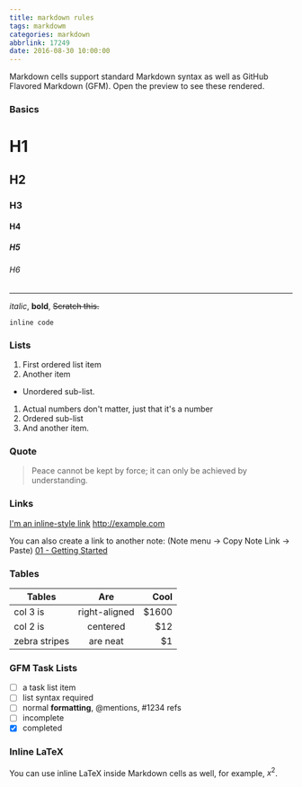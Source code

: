 ```yaml
---
title: markdown rules
tags: markdowm
categories: markdown
abbrlink: 17249
date: 2016-08-30 10:00:00
---
```

Markdown cells support standard Markdown syntax as well as GitHub Flavored Markdown (GFM). Open the preview to see these rendered.

### Basics

# H1
## H2
### H3
#### H4
##### H5
###### H6

---

*italic*, **bold**, ~~Scratch this.~~ 

`inline code`

### Lists

1. First ordered list item
2. Another item
  * Unordered sub-list. 
1. Actual numbers don't matter, just that it's a number
  1. Ordered sub-list
4. And another item.

### Quote

> Peace cannot be kept by force; it can only be achieved by understanding.

### Links

[I'm an inline-style link](https://www.google.com)
http://example.com

You can also create a link to another note: (Note menu -> Copy Note Link -> Paste)
[01 - Getting Started](quiver-note-url/D2A1CC36-CC97-4701-A895-EFC98EF47026)

### Tables

| Tables        | Are           | Cool  |
| ------------- |:-------------:| -----:|
| col 3 is      | right-aligned | $1600 |
| col 2 is      | centered      |   $12 |
| zebra stripes | are neat      |    $1 |

### GFM Task Lists

- [ ] a task list item
- [ ] list syntax required
- [ ] normal **formatting**, @mentions, #1234 refs
- [ ] incomplete
- [x] completed

### Inline LaTeX

You can use inline LaTeX inside Markdown cells as well, for example, $x^2$.
